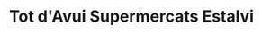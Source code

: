 ---
title: "Tot d'Avui Supermercats Estalvi"
url: /sant-cugat-del-valles/tot-davui-supermercats-estalvi/
shop: supermercado
---